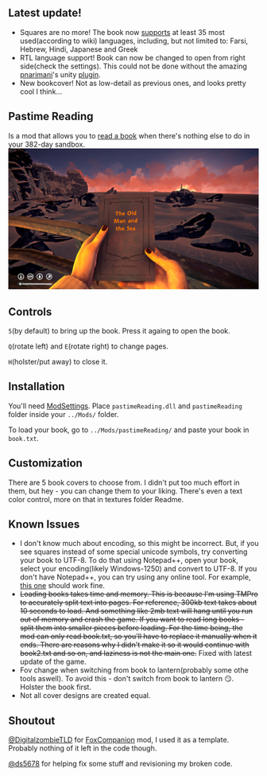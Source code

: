 ## Latest update!
- Squares are no more! The book now [supports](https://youtu.be/4JzFo4MwpfQ) at least 35 most used(according to wiki) languages, including, but not limited to: Farsi, Hebrew, Hindi, Japanese and Greek
- RTL language support! Book can now be changed to open from right side(check the settings). This could not be done without the amazing [pnarimani](https://github.com/pnarimani)'s unity [plugin](https://github.com/pnarimani/RTLTMPro).
- New bookcover! Not as low-detail as previous ones, and looks pretty cool I think...

## Pastime Reading
Is a mod that allows you to [read a book](https://www.youtube.com/watch?v=MIUvKW89SgI) when there's nothing else to do in your 382-day sandbox.
![Poster](Images/Poster.png)
## Controls
`5`(by default) to bring up the book. Press it againg to open the book. 

`Q`(rotate left) and `E`(rotate right) to change pages. 

`H`(holster/put away) to close it.
## Installation
You'll need [ModSettings](https://github.com/zeobviouslyfakeacc/ModSettings/releases). 
Place `pastimeReading.dll` and `pastimeReading` folder inside your `../Mods/` folder.

To load your book, go to `../Mods/pastimeReading/` and paste your book in `book.txt`.
## Customization
There are 5 book covers to choose from. I didn't put too much effort in them, but hey - you can change them to your liking. There's even a text color control, more on that in textures folder Readme.
## Known Issues
* I don't know much about encoding, so this might be incorrect. But, if you see squares instead of some special unicode symbols, try converting your book to UTF-8. To do that using Notepad++, open your book, select your encoding(likely Windows-1250) and convert to UTF-8. If you don't have Notepad++, you can try using any online tool. For example, [this one](https://subtitletools.com/convert-text-files-to-utf8-online) should work fine.
* ~~Loading books takes time and memory. This is because I'm using TMPro to accurately split text into pages. For reference, 300kb text takes about 10 seconds to load. And something like 2mb text will hang until you run out of memory and crash the game. If you want to read long books - split them into smaller pieces before loading. For the time being, the mod can only read book.txt, so you'll have to replace it manually when it ends. There are reasons why I didn't make it so it would continue with book2.txt and so on, and laziness is not the main one.~~ Fixed with latest update of the game. 
* Fov change when switching from book to lantern(probably some othe tools aswell). To avoid this - don't switch from book to lantern :smirk:. Holster the book first.
* Not all cover designs are created equal.
## Shoutout
[@DigitalzombieTLD](https://github.com/DigitalzombieTLD) for [FoxCompanion](https://github.com/DigitalzombieTLD/FoxCompanion) mod, I used it as a template. Probably nothing of it left in the code though.

[@ds5678](https://github.com/ds5678) for helping fix some stuff and revisioning my broken code.
